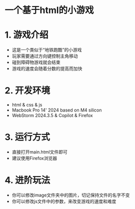 # 一个基于html的小游戏

# 1. 游戏介绍
- 这是一个类似于“地铁跑酷”的小游戏
- 玩家需要通过方向键控制主角移动
- 碰到障碍物游戏就会结束
- 游戏的速度会随着分数的提高而加快

# 2. 开发环境
- html & css & js
- Macbook Pro 14' 2024 based on M4 silicon
- WebStorm 2024.3.5 & Copilot & Firefox

# 3. 运行方式
- 直接打开main.html文件即可
- 建议使用Firefox浏览器

# 4. 进阶玩法
- 你可以修改image文件夹中的图片，切记保持文件的名字不变
- 你可以修改js文件中的参数，来改变游戏的速度和难度